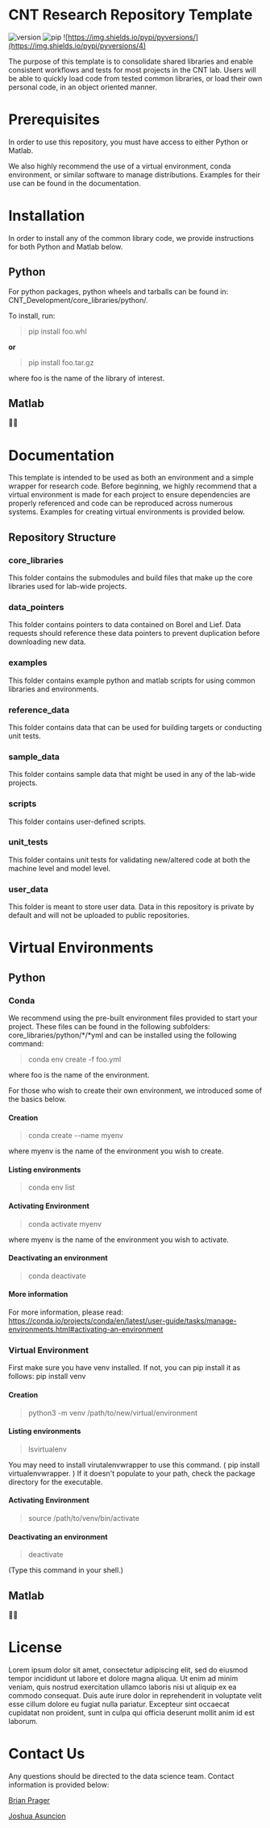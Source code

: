 CNT Research Repository Template
================
![version](https://img.shields.io/badge/version-0.2.1-blue)
![pip](https://img.shields.io/pypi/v/pip.svg)
![https://img.shields.io/pypi/pyversions/](https://img.shields.io/pypi/pyversions/4)

The purpose of this template is to consolidate shared libraries and enable consistent workflows and tests for most projects in the CNT lab. Users will be able to quickly load code from tested common libraries, or load their own personal code, in an object oriented manner.

# Prerequisites
In order to use this repository, you must have access to either Python or Matlab. 

We also highly recommend the use of a virtual environment, conda environment, or similar software to manage distributions. Examples for their use can be found in the documentation.

# Installation

In order to install any of the common library code, we provide instructions for both Python and Matlab below.

## Python
For python packages, python wheels and tarballs can be found in: CNT_Development/core_libraries/python/.

To install, run:

> pip install foo.whl

**or**

> pip install foo.tar.gz

where foo is the name of the library of interest.

## Matlab

:woman_shrugging:

# Documentation
This template is intended to be used as both an environment and a simple wrapper for research code. Before beginning, we highly recommend that a virtual environment is made for each project to ensure dependencies are properly referenced and code can be reproduced across numerous systems. Examples for creating virtual environments is provided below.

## Repository Structure

### core_libraries
This folder contains the submodules and build files that make up the core libraries used for lab-wide projects.

### data_pointers
This folder contains pointers to data contained on Borel and Lief. Data requests should reference these data pointers to prevent duplication before downloading new data.

### examples
This folder contains example python and matlab scripts for using common libraries and environments.

### reference_data
This folder contains data that can be used for building targets or conducting unit tests.

### sample_data
This folder contains sample data that might be used in any of the lab-wide projects.

### scripts
This folder contains user-defined scripts.

### unit_tests
This folder contains unit tests for validating new/altered code at both the machine level and model level.

### user_data
This folder is meant to store user data. Data in this repository is private by default and will not be uploaded to public repositories.

# Virtual Environments

## Python

### Conda

We recommend using the pre-built environment files provided to start your project. These files can be found in the following subfolders: core_libraries/python/*/*yml and can be installed using the following command:
> conda env create -f foo.yml

where foo is the name of the environment.

For those who wish to create their own environment, we introduced some of the basics below.

#### Creation
> conda create --name myenv

where myenv is the name of the environment you wish to create.

#### Listing environments
> conda env list

#### Activating Environment
> conda activate myenv

where myenv is the name of the environment you wish to activate.

#### Deactivating an environment
> conda deactivate

#### More information
For more information, please read: https://conda.io/projects/conda/en/latest/user-guide/tasks/manage-environments.html#activating-an-environment

### Virtual Environment

First make sure you have venv installed. If not, you can pip install it as follows: pip install venv

#### Creation
> python3 -m venv /path/to/new/virtual/environment

#### Listing environments
> lsvirtualenv

You may need to install virutalenvwrapper to use this command. ( pip install virtualenvwrapper. ) If it doesn't populate to your path, check the package directory for the executable.

#### Activating Environment
> source /path/to/venv/bin/activate

#### Deactivating an environment
> deactivate

(Type this command in your shell.)

## Matlab

🤷‍♂️

# License
Lorem ipsum dolor sit amet, consectetur adipiscing elit, sed do eiusmod tempor incididunt ut labore et dolore magna aliqua. Ut enim ad minim veniam, quis nostrud exercitation ullamco laboris nisi ut aliquip ex ea commodo consequat. Duis aute irure dolor in reprehenderit in voluptate velit esse cillum dolore eu fugiat nulla pariatur. Excepteur sint occaecat cupidatat non proident, sunt in culpa qui officia deserunt mollit anim id est laborum.

# Contact Us
Any questions should be directed to the data science team. Contact information is provided below:

[Brian Prager](mailto:bjprager@seas.upenn.edu)

[Joshua Asuncion](mailto:asuncion@seas.upenn.edu)

